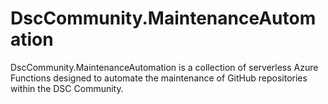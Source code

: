 # DscCommunity.MaintenanceAutomation
DscCommunity.MaintenanceAutomation is a collection of serverless Azure Functions designed to automate the maintenance of GitHub repositories within the DSC Community. 
